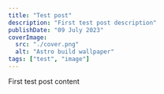 ```yaml
---
title: "Test post"
description: "First test post description"
publishDate: "09 July 2023"
coverImage:
  src: "./cover.png"
  alt: "Astro build wallpaper"
tags: ["test", "image"]
---
```

First test post content
